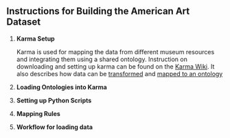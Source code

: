 ## Instructions for Building the American Art Dataset

1. **Karma Setup**

    Karma is used for mapping the data from different museum resources and integrating them using a shared ontology. 
    Instruction on downloading and setting up karma can be found on the [Karma Wiki](https://github.com/usc-isi-i2/Web-Karma/wiki). It also describes how data can be [transformed](https://github.com/usc-isi-i2/Web-Karma/wiki/Transforming-Data) and [mapped to an ontology](https://github.com/usc-isi-i2/Web-Karma/wiki/Modeling-Data)

1. **Loading Ontologies into Karma**

1. **Setting up Python Scripts**

1. **Mapping Rules**

1. **Workflow for loading data**
